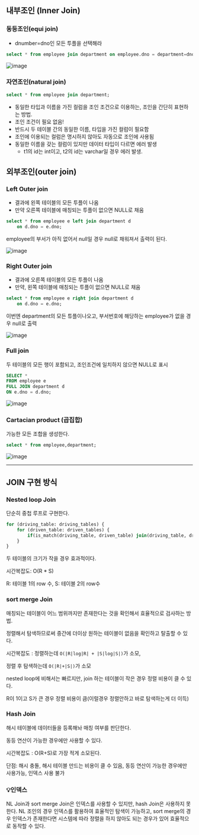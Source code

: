 ## 내부조인 (Inner Join)

### 동등조인(equi join)

- dnumber=dno인 모든 투플을 선택해라

```sql
select * from employee join department on employee.dno = department=dno;
```

![image](https://github.com/user-attachments/assets/0c544447-babd-4731-888e-f0a06bb95b3c)

### 자연조인(natural join)

```sql
select * from employee join department;
```

- 동일한 타입과 이름을 가진 컬럼을 조인 조건으로 이용하는, 조인을 간단히 표현하는 방법.
- 조인 조건이 필요 없음!
- 반드시 두 테이블 간의 동일한 이름, 타입을 가진 컬럼이 필요함
- 조인에 이용되는 컬럼은 명시하지 않아도 자동으로 조인에 사용됨
- 동일한 이름을 갖는 컬럼이 있지만 데이터 타입이 다르면 에러 발생
    - t1의 id는 int이고, t2의 id는 varchar일 경우 에러 발생.


## 외부조인(outer join)

### Left Outer join

- 결과에 왼쪽 테이블의 모든 투플이 나옴
- 만약 오른쪽 테이블에 매칭되는 투플이 없으면 NULL로 채움

```sql
select * from employee e left join department d 
	on d.dno = e.dno;
```

employee의 부서가 아직 없어서 null일 경우 null로 채워져서 출력이 된다.

![image](https://github.com/user-attachments/assets/347a3677-c670-41bb-ba03-b140fee9f67f)

### Right Outer join

- 결과에 오른쪽 테이블의 모든 투플이 나옴
- 만약, 왼쪽 테이블에 매칭되는 투플이 없으면 NULL로 채움

```sql
select * from employee e right join department d 
	on d.dno = e.dno;
```

이번엔 department의 모든 튜플이나오고, 부서번호에 해당하는 employee가 없을 경우 null로 출력

![image](https://github.com/user-attachments/assets/cf60d960-95e6-48a4-9053-9aa9a0e30675)

### Full join

두 테이블의 모든 행이 포함되고, 조인조건에 일치하지 않으면 NULL로 표시

```sql
SELECT * 
FROM employee e
FULL JOIN department d
ON e.dno = d.dno;
```

![image](https://github.com/user-attachments/assets/13c06b4b-bf76-4b5c-b86f-527bf314868c)

### **Cartacian product (곱집합)**

가능한 모든 조합을 생성한다.

```sql
select * from employee,department;
```

![image](https://github.com/user-attachments/assets/8b42488e-c7a0-4a84-b5f8-dbd0f60da814)

---


## JOIN 구현 방식

### Nested loop Join

단순히 중첩 루프로 구현한다.

```sql
for (driving_table: driving_tables) {
	for (driven_table: driven_tables) {
    	if(is_match(driving_table, driven_table) join(driving_table, driven_table)
    }
}
```

두 테이블의 크기가 작을 경우 효과적이다. 

시간복잡도: O(R * S) 

R: 테이블 1의 row 수, S: 테이블 2의 row수

### sort merge Join

매칭되는 테이블이 어느 범위까지만 존재한다는 것을 확인해서 효율적으로 검사하는 방법.

정렬해서 탐색하므로써 중간에 더이상 원하는 테이블이 없음을 확인하고 탈출할 수 있다.

시간복잡도 : 정렬하는데 `O(|R|log|R| + |S|log|S|)`가 소모,

 정렬 후 탐색하는데 `O(|R|+|S|)`가 소모

nested loop에 비해서는 빠르지만, join 하는 테이블이 작은 경우 정렬 비용이 클 수 있다.

R이 1이고 S가 큰 경우 정렬 비용이 큼(이럴경우 정렬안하고 바로 탐색하는게 더 이득)

### Hash Join

해시 테이블에 데이터들을 등록해놔 매칭 여부를 판단한다.

동등 연산이 가능한 경우에만 사용할 수 있다.

시간복잡도 : O(R+S)로 가장 적게 소모된다.

단점: 해시 충돌, 해시 테이블 만드는 비용이 클 수 있음, 동등 연산이 가능한 경우에만 사용가능, 인덱스 사용 불가

### 💡인덱스

NL Join과 sort merge Join은 인덱스를 사용할 수 있지만, hash Join은 사용하지 못한다. NL 조인의 경우 인덱스를 활용하여 효율적인 탐색이 가능하고,
 sort merge의 경우 인덱스가 존재한다면 시스템에 따라 정렬을 하지 않아도 되는 경우가 있어 효율적으로 동작할 수 있다.
